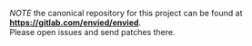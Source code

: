 *NOTE* the canonical repository for this project can be found at **https://gitlab.com/envied/envied**.  
Please open issues and send patches there.